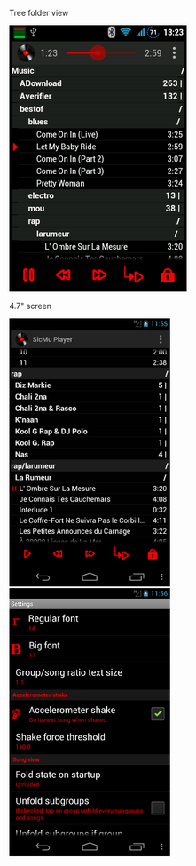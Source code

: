 Tree folder view 

![Tree folder 3.5](misc/screenshots/screen3.5_treefolder.png)

4.7" screen

![Folder 4.7](misc/screenshots/screen4.7_folder.png)&nbsp;
![Menu settings](misc/screenshots/screen4.7_menu_settings.png)

